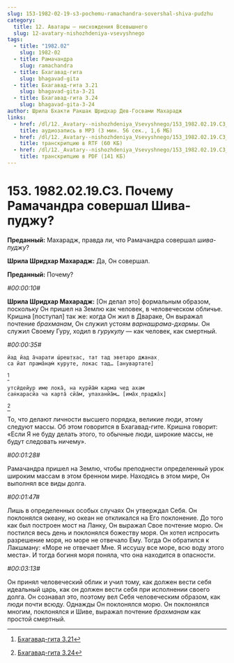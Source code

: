 ```yaml
---
slug: 153-1982-02-19-s3-pochemu-ramachandra-sovershal-shiva-pudzhu
category:
  title: 12. Аватары — нисхождения Всевышнего
  slug: 12-avatary-nishozhdeniya-vsevyshnego
tags:
  - title: "1982.02"
    slug: 1982-02
  - title: Рамачандра
    slug: ramachandra
  - title: Бхагавад-гита
    slug: bhagavad-gita
  - title: Бхагавад-гита 3.21
    slug: bhagavad-gita-3-21
  - title: Бхагавад-гита 3.24
    slug: bhagavad-gita-3-24
author: Шрила Бхакти Ракшак Шридхар Дев-Госвами Махарадж
links:
  - href: /dl/12._Avatary--nishozhdeniya_Vsevyshnego/153_1982.02.19.C3_SridharMj_Pochemu_Ramachandra_sovershal_Shiva-pudju.mp3
    title: аудиозапись в MP3 (3 мин. 56 сек., 1,6 МБ)
  - href: /dl/12._Avatary--nishozhdeniya_Vsevyshnego/153_1982.02.19.C3_SridharMj_Pochemu_Ramachandra_sovershal_Shiva-pudju.rtf
    title: транскрипцию в RTF (60 КБ)
  - href: /dl/12._Avatary--nishozhdeniya_Vsevyshnego/153_1982.02.19.C3_SridharMj_Pochemu_Ramachandra_sovershal_Shiva-pudju.pdf
    title: транскрипцию в PDF (141 КБ)
---
```


# 153. 1982.02.19.С3. Почему Рамачандра совершал Шива-пуджу?

**Преданный:** Махарадж, правда ли, что Рамачандра совершал *шива-пуджу*?

**Шрила Шридхар Махарадж:** Да, Он совершал.

**Преданный:** Почему?

*#00:00:10#*

**Шрила Шридхар Махарадж:** [Он делал это] формальным образом, поскольку Он пришел на Землю как человек, в человеческом обличье. Кришна [поступал] так же: когда Он жил в Двараке, Он выражал почтение *брахманам*, Он служил устоям *варнашрама-дхармы*. Он служил Своему Гуру, ходил в *гурукулу* — как человек, как смертный.

*#00:00:35#*

    йад йад а̄чарати ш́реш̣т̣хас, тат тад эветаро джанах̣
    са йат прама̄н̣ам̇ куруте, локас тад… [анувартате]
[^_ftn1]

    утсӣдейур име лока̄, на курйа̄м̇ карма чед ахам
    сан̇карасйа ча карта̄ сйа̄м, упаханйа̄м… [има̄х̣ праджа̄х̣]
[^_ftn2]

То, что делают личности высшего порядка, великие люди, этому следуют массы. Об этом говорится в Бхагавад-гите. Кришна говорит: «Если Я не буду делать этого, то обычные люди, широкие массы, не будут следовать ничему».

*#00:01:28#*

Рамачандра пришел на Землю, чтобы преподнести определенный урок широким массам в этом бренном мире. Находясь в этом мире, Он выполнял все виды долга.

*#00:01:47#*

Лишь в определенных особых случаях Он утверждал Себя. Он поклонялся океану, но океан не откликался на Его поклонение. До того как был построен мост на Ланку, Он выражал Свое почтение морю. Он постился весь день и поклонялся божеству моря. Он хотел испросить разрешение моря, но море не отвечало Ему. Тогда Он обратился к Лакшману: «Море не отвечает Мне. Я иссушу все море, всю воду этого места». И тогда богиня моря поняла, что она находится в опасности.

*#00:03:13#*

Он принял человеческий облик и учил тому, как должен вести себя идеальный царь, как он должен вести себя при исполнении своего долга. Он сознавал это, поэтому вел Себя человеческим образом, как люди почти всюду. Однажды Он поклонялся морю. Он поклонялся многим, поклонялся и Шиве, выражал почтение *брахманам* как простой смертный.



[^_ftn1]: [Бхагавад-гита 3.21](../notes/bhagavad-gita/bhagavad-gita-3-21.md)

[^_ftn2]: [Бхагавад-гита 3.24](../notes/bhagavad-gita/bhagavad-gita-3-24.md)
